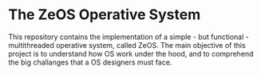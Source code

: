 # The ZeOS Operative System
This repository contains the implementation of a simple - but functional - multithreaded operative system, called ZeOS. The main objective of this project is to understand how OS work under the hood, and to comprehend the big challanges that a OS designers must face.
